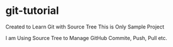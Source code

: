 # git-tutorial
Created to Learn Git with Source Tree
This is Only Sample Project

I am Using Source Tree to Manage GitHub Commite, Push, Pull etc.
